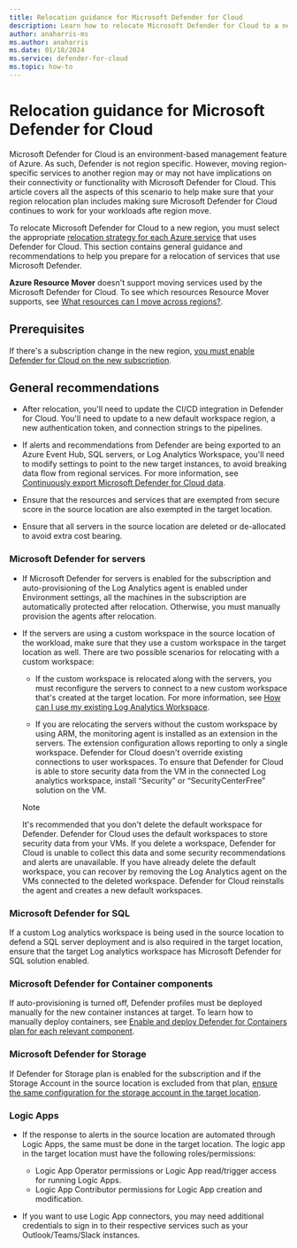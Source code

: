 ```yaml
---
title: Relocation guidance for Microsoft Defender for Cloud
description: Learn how to relocate Microsoft Defender for Cloud to a new region
author: anaharris-ms
ms.author: anaharris
ms.date: 01/18/2024
ms.service: defender-for-cloud
ms.topic: how-to
---
```


# Relocation guidance for Microsoft Defender for Cloud

Microsoft Defender for Cloud is an environment-based management feature of Azure. As such, Defender is not region specific. However, moving region-specific services to another region may or may not have implications on their connectivity or functionality with Microsoft Defender for Cloud. This article covers all the aspects of this scenario to help make sure that your region relocation plan includes making sure Microsoft Defender for Cloud continues to work for your workloads afte region move.

To relocate Microsoft Defender for Cloud to a new region, you must select the appropriate [relocation strategy for each Azure service](relocation-concept-guidance-overview.md) that uses Defender for Cloud. This section contains general guidance and recommendations to help you prepare for a relocation of services that use Microsoft Defender.

**Azure Resource Mover** doesn't support moving services used by the Microsoft Defender for Cloud. To see which resources Resource Mover supports, see [What resources can I move across regions?](/azure/resource-mover/overview#what-resources-can-i-move-across-regions).

## Prerequisites

If there's a subscription change in the new region, [ you must enable Defender for Cloud on the new subscription](/azure/defender-for-cloud/connect-azure-subscription). 


## General recommendations

- After relocation, you'll need to update the CI/CD integration in Defender for Cloud. You'll need to update to a new default workspace region, a new authentication token, and connection strings to the pipelines.

- If alerts and recommendations from Defender are being exported to an Azure Event Hub, SQL servers, or Log Analytics Workspace, you'll need to modify settings to point to the new target instances, to avoid breaking data flow from regional services. For more information, see [Continuously export Microsoft Defender for Cloud data](/azure/defender-for-cloud/continuous-export?tabs=azure-portal). 

- Ensure that the resources and services that are exempted from secure score in the source location are also exempted in the target location. 

- Ensure that all servers in the source location are deleted or de-allocated to avoid extra cost bearing.

### Microsoft Defender for servers

- If Microsoft Defender for servers is enabled for the subscription and auto-provisioning of the Log Analytics agent is enabled under Environment settings, all the machines in the subscription are automatically protected after relocation. Otherwise, you must manually provision the agents after relocation. 

- If the servers are using a custom workspace in the source location of the workload, make sure that they use a custom workspace in the target location as well. There are two possible scenarios for relocating with a custom workspace:

    - If the custom workspace is relocated along with the servers, you must reconfigure the servers to connect to a new custom workspace that's created at the target location. For more information, see [How can I use my existing Log Analytics Workspace](/azure/defender-for-cloud/faq-data-collection-agents#how-can-i-use-my-existing-log-analytics-workspace-).

    - If you are relocating the servers without the custom workspace by using ARM, the monitoring agent is installed as an extension in the servers. The extension configuration allows reporting to only a single workspace. Defender for Cloud doesn't override existing connections to user workspaces. To ensure that Defender for Cloud is able to store security data from the VM in the connected Log analytics workspace, install “Security” or “SecurityCenterFree” solution on the VM.

    >[!NOTE]
    >It's recommended that you don't delete the default workspace for Defender. Defender for Cloud uses the default workspaces to store security data from your VMs. If you delete a workspace, Defender for Cloud is unable to collect this data and some security recommendations and alerts are unavailable. If you have already delete the default workspace, you can recover by removing the Log Analytics agent on the VMs connected to the deleted workspace. Defender for Cloud reinstalls the agent and creates a new default workspaces.

### Microsoft Defender for SQL

If a custom Log analytics workspace is being used in the source location to defend a SQL server deployment and is also required in the target location, ensure that the target Log analytics workspace has Microsoft Defender for SQL solution enabled.

### Microsoft Defender for Container components

If auto-provisioning is turned off, Defender profiles must be deployed manually for the new container instances at target. To learn how to manually deploy containers, see [Enable and deploy Defender for Containers plan for each relevant component](/azure/defender-for-cloud/defender-for-containers-enable#deploying-defender-agent---all-options). 

### Microsoft Defender for Storage

If Defender for Storage plan is enabled for the subscription and if the Storage Account in the source location is excluded from that plan, [ensure the same configuration for the storage account in the target location](/azure/defender-for-cloud/defender-for-storage-classic-enable?tabs=enable-storage-protection-ps#exclude-a-storage-account-from-a-protected-subscription-in-the-per-transaction-plan).

### Logic Apps

- If the response to alerts in the source location are automated through Logic Apps, the same must be done in the target location. The logic app in the target location  must have the following roles/permissions:
    - Logic App Operator permissions or Logic App read/trigger access for running Logic Apps.
    - Logic App Contributor permissions for Logic App creation and modification.

- If you want to use Logic App connectors, you may need additional credentials to sign in to their respective services such as your Outlook/Teams/Slack instances.
    



